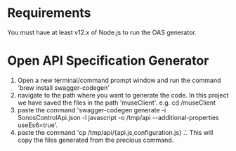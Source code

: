 # Requirements

You must have at least v12.x of Node.js to run the OAS generator.

# Open API Specification Generator
1. Open a new terminal/command prompt window and run the command 'brew install swagger-codegen'
2. navigate to the path where you want to generate the code. In this project we have saved the files in the path 'museClient'. e.g. cd /museClient
3. paste the command 'swagger-codegen generate -i SonosControlApi.json -l javascript -o /tmp/api --additional-properties useEs6=true'.
4. paste the command 'cp /tmp/api/{api.js,configuration.js} .'. This will copy the files generated from the precious command.